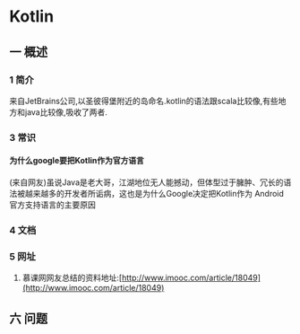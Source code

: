 # Kotlin
## 一 概述
### 1 简介
来自JetBrains公司,以圣彼得堡附近的岛命名.kotlin的语法跟scala比较像,有些地方和java比较像,吸收了两者.
### 3 常识
#### 为什么google要把Kotlin作为官方语言
(来自网友)虽说Java是老大哥，江湖地位无人能撼动，但体型过于臃肿、冗长的语法被越来越多的开发者所诟病，这也是为什么Google决定把Kotlin作为 Android官方支持语言的主要原因
### 4 文档
### 5 网址
1. 慕课网网友总结的资料地址:[http://www.imooc.com/article/18049](http://www.imooc.com/article/18049)

## 六 问题